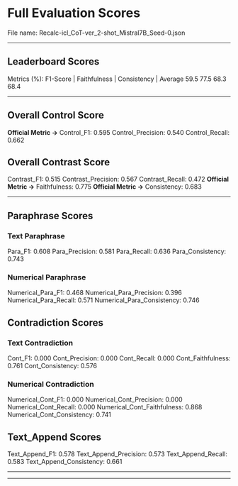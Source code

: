 # Full Evaluation Scores

File name: Recalc-icl_CoT-ver_2-shot_Mistral7B_Seed-0.json


---

## Leaderboard Scores

Metrics (%): F1-Score | Faithfulness | Consistency | Average
                59.5        77.5          68.3        68.4

---

## Overall Control Score

**Official Metric ->** Control_F1: 0.595
Control_Precision: 0.540
Control_Recall: 0.662

## Overall Contrast Score

Contrast_F1: 0.515
Contrast_Precision: 0.567
Contrast_Recall: 0.472
**Official Metric ->** Faithfulness: 0.775
**Official Metric ->** Consistency: 0.683

---


## Paraphrase Scores


### Text Paraphrase

Para_F1: 0.608
Para_Precision: 0.581
Para_Recall: 0.636
Para_Consistency: 0.743


### Numerical Paraphrase

Numerical_Para_F1: 0.468
Numerical_Para_Precision: 0.396
Numerical_Para_Recall: 0.571
Numerical_Para_Consistency: 0.746


## Contradiction Scores


### Text Contradiction

Cont_F1: 0.000
Cont_Precision: 0.000
Cont_Recall: 0.000
Cont_Faithfulness: 0.761
Cont_Consistency: 0.576


### Numerical Contradiction

Numerical_Cont_F1: 0.000
Numerical_Cont_Precision: 0.000
Numerical_Cont_Recall: 0.000
Numerical_Cont_Faithfulness: 0.868
Numerical_Cont_Consistency: 0.741


## Text_Append Scores

Text_Append_F1: 0.578
Text_Append_Precision: 0.573
Text_Append_Recall: 0.583
Text_Append_Consistency: 0.661

---


---

